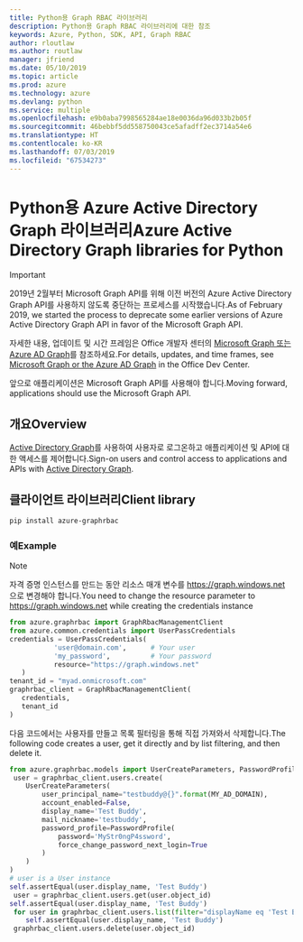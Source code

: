```yaml
---
title: Python용 Graph RBAC 라이브러리
description: Python용 Graph RBAC 라이브러리에 대한 참조
keywords: Azure, Python, SDK, API, Graph RBAC
author: rloutlaw
ms.author: routlaw
manager: jfriend
ms.date: 05/10/2019
ms.topic: article
ms.prod: azure
ms.technology: azure
ms.devlang: python
ms.service: multiple
ms.openlocfilehash: e9b0aba7998565284ae18e0036da96d033b2b05f
ms.sourcegitcommit: 46bebbf5dd558750043ce5afadff2ec3714a54e6
ms.translationtype: HT
ms.contentlocale: ko-KR
ms.lasthandoff: 07/03/2019
ms.locfileid: "67534273"
---
```

# <a name="azure-active-directory-graph-libraries-for-python"></a><span data-ttu-id="f4067-104">Python용 Azure Active Directory Graph 라이브러리</span><span class="sxs-lookup"><span data-stu-id="f4067-104">Azure Active Directory Graph libraries for Python</span></span>

> [!IMPORTANT]
>
> <span data-ttu-id="f4067-105">2019년 2월부터 Microsoft Graph API를 위해 이전 버전의 Azure Active Directory Graph API를 사용하지 않도록 중단하는 프로세스를 시작했습니다.</span><span class="sxs-lookup"><span data-stu-id="f4067-105">As of February 2019, we started the process to deprecate some earlier versions of Azure Active Directory Graph API in favor of the Microsoft Graph API.</span></span> 
>
> <span data-ttu-id="f4067-106">자세한 내용, 업데이트 및 시간 프레임은 Office 개발자 센터의 [Microsoft Graph 또는 Azure AD Graph](https://dev.office.com/blogs/microsoft-graph-or-azure-ad-graph)를 참조하세요.</span><span class="sxs-lookup"><span data-stu-id="f4067-106">For details, updates, and time frames, see [Microsoft Graph or the Azure AD Graph](https://dev.office.com/blogs/microsoft-graph-or-azure-ad-graph) in the Office Dev Center.</span></span>
>
> <span data-ttu-id="f4067-107">앞으로 애플리케이션은 Microsoft Graph API를 사용해야 합니다.</span><span class="sxs-lookup"><span data-stu-id="f4067-107">Moving forward, applications should use the Microsoft Graph API.</span></span> 

## <a name="overview"></a><span data-ttu-id="f4067-108">개요</span><span class="sxs-lookup"><span data-stu-id="f4067-108">Overview</span></span> 

<span data-ttu-id="f4067-109">[Active Directory Graph](/azure/active-directory/develop/active-directory-graph-api)를 사용하여 사용자로 로그온하고 애플리케이션 및 API에 대한 액세스를 제어합니다.</span><span class="sxs-lookup"><span data-stu-id="f4067-109">Sign-on users and control access to applications and APIs with [Active Directory Graph](/azure/active-directory/develop/active-directory-graph-api).</span></span>    

## <a name="client-library"></a><span data-ttu-id="f4067-110">클라이언트 라이브러리</span><span class="sxs-lookup"><span data-stu-id="f4067-110">Client library</span></span>   

 ```bash    
pip install azure-graphrbac 
``` 

### <a name="example"></a><span data-ttu-id="f4067-111">예</span><span class="sxs-lookup"><span data-stu-id="f4067-111">Example</span></span> 
> [!NOTE]   
> <span data-ttu-id="f4067-112">자격 증명 인스턴스를 만드는 동안 리소스 매개 변수를 https://graph.windows.net 으로 변경해야 합니다.</span><span class="sxs-lookup"><span data-stu-id="f4067-112">You need to change the resource parameter to https://graph.windows.net while creating the credentials instance</span></span>    
 ```python  
from azure.graphrbac import GraphRbacManagementClient   
from azure.common.credentials import UserPassCredentials    
 credentials = UserPassCredentials( 
            'user@domain.com',      # Your user 
            'my_password',          # Your password 
            resource="https://graph.windows.net"    
    )   
 tenant_id = "myad.onmicrosoft.com" 
 graphrbac_client = GraphRbacManagementClient(  
    credentials,    
    tenant_id   
)   
``` 
<span data-ttu-id="f4067-113">다음 코드에서는 사용자를 만들고 목록 필터링을 통해 직접 가져와서 삭제합니다.</span><span class="sxs-lookup"><span data-stu-id="f4067-113">The following code creates a user, get it directly and by list filtering, and then delete it.</span></span>   
```python   
from azure.graphrbac.models import UserCreateParameters, PasswordProfile    
 user = graphrbac_client.users.create(  
    UserCreateParameters(   
        user_principal_name="testbuddy@{}".format(MY_AD_DOMAIN),    
        account_enabled=False,  
        display_name='Test Buddy',  
        mail_nickname='testbuddy',  
        password_profile=PasswordProfile(   
            password='MyStr0ngP4ssword',    
            force_change_password_next_login=True   
        )   
    )   
)   
# user is a User instance   
self.assertEqual(user.display_name, 'Test Buddy')   
 user = graphrbac_client.users.get(user.object_id)  
self.assertEqual(user.display_name, 'Test Buddy')   
 for user in graphrbac_client.users.list(filter="displayName eq 'Test Buddy'"): 
    self.assertEqual(user.display_name, 'Test Buddy')   
 graphrbac_client.users.delete(user.object_id)  
```